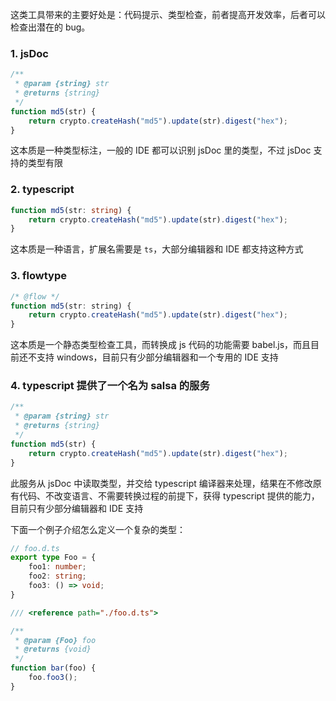 这类工具带来的主要好处是：代码提示、类型检查，前者提高开发效率，后者可以检查出潜在的 bug。

### 1. jsDoc

```js
/**
 * @param {string} str
 * @returns {string}
 */
function md5(str) {
    return crypto.createHash("md5").update(str).digest("hex");
}
```

这本质是一种类型标注，一般的 IDE 都可以识别 jsDoc 里的类型，不过 jsDoc 支持的类型有限

### 2. typescript

```ts
function md5(str: string) {
    return crypto.createHash("md5").update(str).digest("hex");
}
```

这本质是一种语言，扩展名需要是 `ts`，大部分编辑器和 IDE 都支持这种方式

### 3. flowtype

```js
/* @flow */
function md5(str: string) {
    return crypto.createHash("md5").update(str).digest("hex");
}
```

这本质是一个静态类型检查工具，而转换成 js 代码的功能需要 babel.js，而且目前还不支持 windows，目前只有少部分编辑器和一个专用的 IDE 支持

### 4. typescript 提供了一个名为 salsa 的服务

```js
/**
 * @param {string} str
 * @returns {string}
 */
function md5(str) {
    return crypto.createHash("md5").update(str).digest("hex");
}
```

此服务从 jsDoc 中读取类型，并交给 typescript 编译器来处理，结果在不修改原有代码、不改变语言、不需要转换过程的前提下，获得 typescript 提供的能力，目前只有少部分编辑器和 IDE 支持

下面一个例子介绍怎么定义一个复杂的类型：

```ts
// foo.d.ts
export type Foo = {
    foo1: number;
    foo2: string;
    foo3: () => void;
}
```

```js
/// <reference path="./foo.d.ts">

/**
 * @param {Foo} foo
 * @returns {void}
 */
function bar(foo) {
    foo.foo3();
}
```
